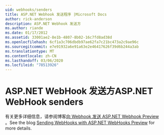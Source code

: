 ```yaml
---
uid: webhooks/senders
title: ASP.NET Webhook 发送程序 |Microsoft Docs
author: rick-anderson
description: ASP.NET Webhook 发送方
ms.author: riande
ms.date: 01/17/2012
ms.assetid: 33001ae2-8e1b-4807-8b02-16c7fd8ad38d
ms.openlocfilehash: 6cf1a3c706dbdb97ae62fa7c21bc473a2c9ae96c
ms.sourcegitcommit: e7e91932a6e91a63e2e46417626f39d6b244a3ab
ms.translationtype: MT
ms.contentlocale: zh-CN
ms.lasthandoff: 03/06/2020
ms.locfileid: "78513926"
---
```

# <a name="aspnet-webhook-senders"></a><span data-ttu-id="c7612-103">ASP.NET WebHook 发送方</span><span class="sxs-lookup"><span data-stu-id="c7612-103">ASP.NET WebHook senders</span></span>

<span data-ttu-id="c7612-104">有关更多详细信息，请参阅博客[向 Webhook 发送 ASP.NET Webhook Preview](https://devblogs.microsoft.com/aspnet/sending-webhooks-with-asp-net-webhooks-preview/) 。</span><span class="sxs-lookup"><span data-stu-id="c7612-104">See the blog [Sending WebHooks with ASP.NET WebHooks Preview](https://devblogs.microsoft.com/aspnet/sending-webhooks-with-asp-net-webhooks-preview/) for more details.</span></span>
